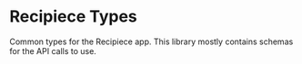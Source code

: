 # Recipiece Types

Common types for the Recipiece app.
This library mostly contains schemas for the API calls to use.
